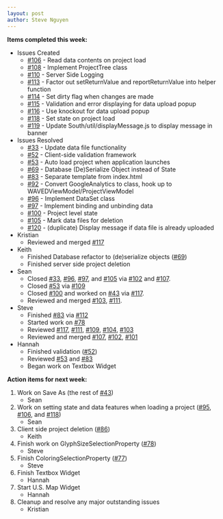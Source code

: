 ```yaml
---
layout: post
author: Steve Nguyen
---
```


**Items completed this week:**

* Issues Created
	* [#106](https://github.com/KSHSK/WAVED/issues/106) - Read data contents on project load
	* [#108](https://github.com/KSHSK/WAVED/issues/108) - Implement ProjectTree class
	* [#110](https://github.com/KSHSK/WAVED/issues/110) - Server Side Logging
	* [#113](https://github.com/KSHSK/WAVED/issues/113) - Factor out setReturnValue and reportReturnValue into helper function
	* [#114](https://github.com/KSHSK/WAVED/issues/114) - Set dirty flag when changes are made
	* [#115](https://github.com/KSHSK/WAVED/issues/115) - Validation and error displaying for data upload popup
	* [#116](https://github.com/KSHSK/WAVED/issues/116) - Use knockout for data upload popup
	* [#118](https://github.com/KSHSK/WAVED/issues/118) - Set state on project load
	* [#119](https://github.com/KSHSK/WAVED/issues/119) - Update South/util/displayMessage.js to display message in banner
* Issues Resolved
	* [#33](https://github.com/KSHSK/WAVED/issues/33) - Update data file functionality
	* [#52](https://github.com/KSHSK/WAVED/issues/52) - Client-side validation framework
	* [#53](https://github.com/KSHSK/WAVED/issues/53) - Auto load project when application launches
	* [#69](https://github.com/KSHSK/WAVED/issues/69) - Database (De)Serialize Object instead of State
	* [#83](https://github.com/KSHSK/WAVED/issues/83) - Separate template from index.html
	* [#92](https://github.com/KSHSK/WAVED/issues/92) - Convert GoogleAnalytics to class, hook up to WAVEDViewModel/ProjectViewModel
	* [#96](https://github.com/KSHSK/WAVED/issues/96) - Implement DataSet class
	* [#97](https://github.com/KSHSK/WAVED/issues/97) - Implement binding and unbinding data
	* [#100](https://github.com/KSHSK/WAVED/issues/100) - Project level state
	* [#105](https://github.com/KSHSK/WAVED/issues/105) - Mark data files for deletion
	* [#120](https://github.com/KSHSK/WAVED/issues/120) - (duplicate) Display message if data file is already uploaded
* Kristian
	* Reviewed and merged [#117](https://github.com/KSHSK/WAVED/issues/117)
* Keith
	* Finished Database refactor to (de)serialize objects ([#69](https://github.com/KSHSK/WAVED/issues/69))
	* Finished server side project deletion 
* Sean
	* Closed [#33](https://github.com/KSHSK/WAVED/issues/33), [#96](https://github.com/KSHSK/WAVED/issues/96), [#97](https://github.com/KSHSK/WAVED/issues/97), and [#105](https://github.com/KSHSK/WAVED/issues/105) via [#102](https://github.com/KSHSK/WAVED/issues/102) and [#107](https://github.com/KSHSK/WAVED/issues/107).
	* Closed [#53](https://github.com/KSHSK/WAVED/issues/53) via [#109](https://github.com/KSHSK/WAVED/issues/109)
	* Closed [#100](https://github.com/KSHSK/WAVED/issues/100) and worked on [#43](https://github.com/KSHSK/WAVED/issues/43) via [#117](https://github.com/KSHSK/WAVED/issues/117).
	* Reviewed and merged [#103](https://github.com/KSHSK/WAVED/issues/103), [#111](https://github.com/KSHSK/WAVED/issues/111).
* Steve
	* Finished [#83](https://github.com/KSHSK/WAVED/issues/83) via [#112](https://github.com/KSHSK/WAVED/issues/112)
	* Started work on [#78](https://github.com/KSHSK/WAVED/issues/78)
	* Reviewed [#117](https://github.com/KSHSK/WAVED/issues/117), [#111](https://github.com/KSHSK/WAVED/issues/111), [#109](https://github.com/KSHSK/WAVED/issues/109), [#104](https://github.com/KSHSK/WAVED/issues/104), [#103](https://github.com/KSHSK/WAVED/issues/103)
	* Reviewed and merged [#107](https://github.com/KSHSK/WAVED/issues/107), [#102](https://github.com/KSHSK/WAVED/issues/102), [#101](https://github.com/KSHSK/WAVED/issues/101)
* Hannah
	* Finished validation ([#52](https://github.com/KSHSK/WAVED/issues/52))
	* Reviewed [#53](https://github.com/KSHSK/WAVED/issues/53) and [#83](https://github.com/KSHSK/WAVED/issues/83)
	* Began work on Textbox Widget
	
**Action items for next week:**

1. Work on Save As (the rest of [#43](https://github.com/KSHSK/WAVED/issues/43))
	* Sean
2. Work on setting state and data features when loading a project ([#95](https://github.com/KSHSK/WAVED/issues/95), [#106](https://github.com/KSHSK/WAVED/issues/106), and [#118](https://github.com/KSHSK/WAVED/issues/118))
	* Sean
3. Client side project deletion ([#86](https://github.com/KSHSK/WAVED/issues/86))
	* Keith
4. Finish work on GlyphSizeSelectionProperty ([#78](https://github.com/KSHSK/WAVED/issues/78))
	* Steve
5. Finish ColoringSelectionProperty ([#77](https://github.com/KSHSK/WAVED/issues/77))
	* Steve
6. Finish Textbox Widget
	* Hannah
7. Start U.S. Map Widget
	* Hannah
8. Cleanup and resolve any major outstanding issues
	* Kristian

